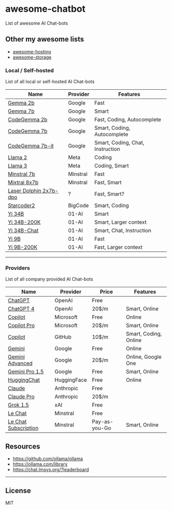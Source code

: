 # awesome-chatbot

List of awesome AI Chat-bots

## Other my awesome lists

- [awesome-hosting](https://github.com/dalisoft/awesome-hosting)
- [awesome-storage](https://github.com/dalisoft/awesome-storage)

### Local / Self-hosted

List of all local or self-hosted AI Chat-bots

| Name                                                                                        | Provider | Features                         |
| ------------------------------------------------------------------------------------------- | -------- | -------------------------------- |
| [Gemma 2b](https://huggingface.co/google/gemma-2b)                                          | Google   | Fast                             |
| [Gemma 7b](https://huggingface.co/google/gemma-7b)                                          | Google   | Smart                            |
| [CodeGemma 2b](https://huggingface.co/google/codegemma-2b)                                  | Google   | Fast, Coding, Autocomplete       |
| [CodeGemma 7b](https://huggingface.co/google/codegemma-7b)                                  | Google   | Smart, Coding, Autocomplete      |
| [CodeGemma 7b-it](https://huggingface.co/google/codegemma-7b-it)                            | Google   | Smart, Coding, Chat, Instruction |
| [Llama 2](https://llama.meta.com/llama2)                                                    | Meta     | Coding                           |
| [Llama 3](https://llama.meta.com/llama3)                                                    | Meta     | Coding, Smart                    |
| [Minstral 7b](https://docs.mistral.ai/models)                                               | Minstral | Fast                             |
| [Mixtral 8x7b](https://docs.mistral.ai/models)                                              | Minstral | Fast, Smart                      |
| [Laser Dolphin 2x7b-dpo](https://huggingface.co/macadeliccc/laser-dolphin-mixtral-2x7b-dpo) | ?        | Fast, Smart?                     |
| [Starcoder2](https://github.com/bigcode-project/starcoder2)                                 | BigCode  | Smart, Coding                    |
| [Yi 34B](https://huggingface.co/01-ai/Yi-34B)                                               | 01-AI    | Smart                            |
| [Yi 34B-200K](https://huggingface.co/01-ai/Yi-34B-200K)                                     | 01-AI    | Smart, Larger context            |
| [Yi 34B-Chat](https://huggingface.co/01-ai/Yi-34B-Chat)                                     | 01-AI    | Smart, Chat, Instruction         |
| [Yi 9B](https://huggingface.co/01-ai/Yi-9B)                                                 | 01-AI    | Fast                             |
| [Yi 9B-200K](https://huggingface.co/01-ai/Yi-9B-200K)                                       | 01-AI    | Fast, Larger context             |

---

### Providers

List of all company provided AI Chat-bots

| Name                                                                | Provider    | Price         | Features              |
| ------------------------------------------------------------------- | ----------- | ------------- | --------------------- |
| [ChatGPT](https://openai.com/chatgpt/pricing)                       | OpenAI      | Free          |                       |
| [ChatGPT 4](https://openai.com/chatgpt/pricing)                     | OpenAI      | 20$/m         | Smart, Online         |
| [Copilot](https://www.microsoft.com/en-us/microsoft-copilot)        | Microsoft   | Free          | Online                |
| [Copilot Pro](https://www.microsoft.com/en-us/microsoft-copilot)    | Microsoft   | 20$/m         | Smart, Online         |
| [Copilot](https://github.com/features/copilot/plans)                | GitHub      | 10$/m         | Smart, Coding, Online |
| [Gemini](https://gemini.google.com)                                 | Google      | Free          | Online                |
| [Gemini Advanced](https://gemini.google.com)                        | Google      | 20$/m         | Online, Google One    |
| [Gemini Pro 1.5](https://aistudio.google.com/app/waitlist/97445851) | Google      | Free          | Smart, Online         |
| [HuggingChat](https://huggingface.co/chat)                          | HuggingFace | Free          | Online                |
| [Claude](https://claude.ai)                                         | Anthropic   | Free          |                       |
| [Claude Pro](https://claude.ai)                                     | Anthropic   | 20$/m         |                       |
| [Grok 1.5](https://x.ai)                                            | xAI         | Free          |                       |
| [Le Chat](https://chat.mistral.ai/chat)                             | Minstral    | Free          |                       |
| [Le Chat Subscription](https://mistral.ai)                          | Minstral    | Pay-as-you-Go | Smart, Online         |

## Resources

- <https://github.com/ollama/ollama>
- <https://ollama.com/library>
- <https://chat.lmsys.org/?leaderboard>

---

## License

MIT

